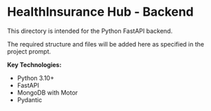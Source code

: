 # HealthInsurance Hub - Backend

This directory is intended for the Python FastAPI backend.

The required structure and files will be added here as specified in the project prompt.

**Key Technologies:**
- Python 3.10+
- FastAPI
- MongoDB with Motor
- Pydantic